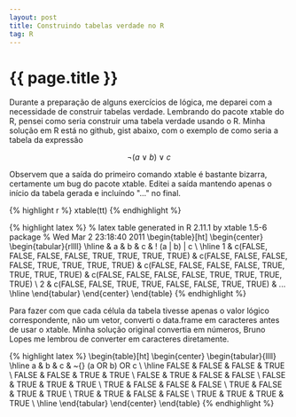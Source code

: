```yaml
---
layout: post
title: Construindo tabelas verdade no R
tag: R
---
```


{{ page.title }}
================

Durante a preparação de alguns exercícios de lógica, me deparei com a
necessidade de construir tabelas verdade. Lembrando do pacote xtable
do R, pensei como seria construir uma tabela verdade usando o R. Minha
solução em R está no github, gist abaixo, com o exemplo de como seria
a tabela da expressão

$$\neg (a \lor b) \lor c$$

<script src="https://gist.github.com/852194.js"> </script>

Observem que a saída do primeiro comando xtable é bastante bizarra,
certamente um bug do pacote xtable. Editei a saída mantendo apenas o
início da tabela gerada e incluíndo "..." no final.

{% highlight r %}
xtable(tt)
{% endhighlight %}

{% highlight latex %}
% latex table generated in R 2.11.1 by xtable 1.5-6 package
% Wed Mar  2 23:18:40 2011
\begin{table}[ht]
\begin{center}
\begin{tabular}{rllll}
  \hline
 & a & b & c & ! (a $|$ b) $|$ c \\ 
  \hline
1 & c(FALSE, FALSE, FALSE, FALSE, TRUE, TRUE, TRUE, TRUE) & 
    c(FALSE, FALSE, FALSE, FALSE, TRUE, TRUE, TRUE, TRUE) & 
    c(FALSE, FALSE, FALSE, FALSE, TRUE, TRUE, TRUE, TRUE) & 
    c(FALSE, FALSE, FALSE, FALSE, TRUE, TRUE, TRUE, TRUE) \\ 
2 & c(FALSE, FALSE, TRUE, TRUE, FALSE, FALSE, TRUE, TRUE) & 
...
  \hline
\end{tabular}
\end{center}
\end{table}
{% endhighlight %}

Para fazer com que cada célula da tabela tivesse apenas o valor lógico
correspondente, não um vetor, converti o data.frame em caracteres
antes de usar o xtable. Minha solução original convertia em números,
Bruno Lopes me lembrou de converter em caracteres diretamente.

{% highlight latex %}
\begin{table}[ht]
\begin{center}
\begin{tabular}{llll}
  \hline
a & b & c & \~{} (a OR b) OR c \\ 
  \hline
FALSE & FALSE & FALSE & TRUE \\ 
  FALSE & FALSE & TRUE & TRUE \\ 
  FALSE & TRUE & FALSE & FALSE \\ 
  FALSE & TRUE & TRUE & TRUE \\ 
  TRUE & FALSE & FALSE & FALSE \\ 
  TRUE & FALSE & TRUE & TRUE \\ 
  TRUE & TRUE & FALSE & FALSE \\ 
  TRUE & TRUE & TRUE & TRUE \\ 
   \hline
\end{tabular}
\end{center}
\end{table}
{% endhighlight %}

